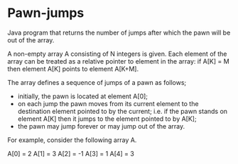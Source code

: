 # Pawn-jumps
Java program that returns the number of jumps after which the pawn will be out of the array.

A non-empty array A consisting of N integers is given. Each element of the array can be treated as a relative pointer to element in the array:
if A[K] = M then element A[K] points to element A[K+M].

The array defines a sequence of jumps of a pawn as follows;
- initially, the pawn is located at element A[0];
- on each jump the pawn moves from its current element to the destination element pointed to by the current; i.e. if the pawn stands on element A[K] then it
jumps to the element pointed to by A[K];
- the pawn may jump forever or may jump out of the array.

For example, consider the following array A.

A[0] = 2    A[1] = 3   A[2] = -1    A[3] = 1    A[4] = 3
